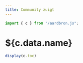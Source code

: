 ```yaml
---
title: Community zuigt
---
```

~~~js
import { c } from "/aardbron.js";
~~~
# ${c.data.name}
~~~js
display(c.toc)
~~~